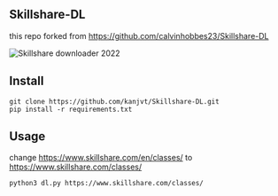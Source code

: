 ## Skillshare-DL
this repo forked from https://github.com/calvinhobbes23/Skillshare-DL

![Skillshare downloader 2022](https://telegra.ph/file/311eda4568192f0eb5377.png)

## Install
```
git clone https://github.com/kanjvt/Skillshare-DL.git
pip install -r requirements.txt
```

## Usage
change https://www.skillshare.com/en/classes/ to https://www.skillshare.com/classes/
```
python3 dl.py https://www.skillshare.com/classes/
```
